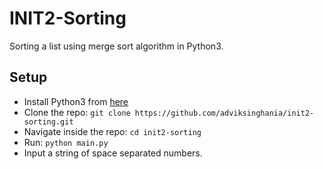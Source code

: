 # INIT2-Sorting

Sorting a list using merge sort algorithm in Python3.

## Setup

- Install Python3 from [here](https://www.python.org)
- Clone the repo: `git clone https://github.com/adviksinghania/init2-sorting.git`
- Navigate inside the repo: `cd init2-sorting`
- Run: `python main.py`
- Input a string of space separated numbers.